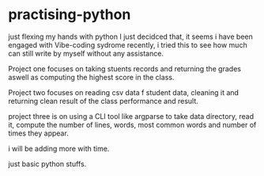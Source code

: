 # practising-python
just flexing my hands with python
I just decidced that, it seems i have been engaged with Vibe-coding sydrome recently, i tried this to see how much  can still write by myself without any assistance.

Project one focuses on taking stuents records and returning the grades aswell as computing the highest score in the class.

Project two focuses on reading csv data f student data, cleaning it and returning clean result of the class performance and result.

project three is on using a CLI tool like argparse to take data directory, read it, compute the number of lines, words, most common words and number of times they appear.


i will be adding more with time.

just basic python stuffs.
